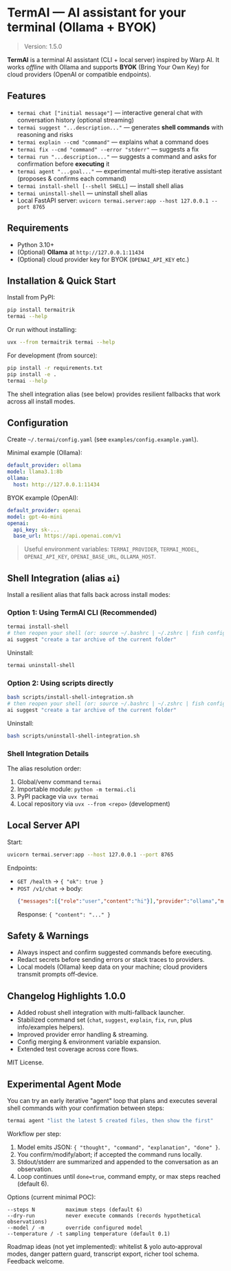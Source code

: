# TermAI — AI assistant for your terminal (Ollama + BYOK)

> Version: 1.5.0

**TermAI** is a terminal AI assistant (CLI + local server) inspired by Warp AI.
It works *offline* with Ollama and supports **BYOK** (Bring Your Own Key) for cloud providers
(OpenAI or compatible endpoints).

## Features

- `termai chat ["initial message"]` — interactive general chat with conversation history (optional streaming)
- `termai suggest "...description..."` — generates **shell commands** with reasoning and risks
- `termai explain --cmd "command"` — explains what a command does
- `termai fix --cmd "command" --error "stderr"` — suggests a fix
- `termai run "...description..."` — suggests a command and asks for confirmation before **executing** it
- `termai agent "...goal..."` — experimental multi‑step iterative assistant (proposes & confirms each command)
- `termai install-shell [--shell SHELL]` — install shell alias
- `termai uninstall-shell` — uninstall shell alias
- Local FastAPI server: `uvicorn termai.server:app --host 127.0.0.1 --port 8765`

## Requirements

- Python 3.10+
- (Optional) **Ollama** at `http://127.0.0.1:11434`
- (Optional) cloud provider key for BYOK (`OPENAI_API_KEY` etc.)

## Installation & Quick Start

Install from PyPI:

```bash
pip install termaitrik
termai --help
```

Or run without installing:

```bash
uvx --from termaitrik termai --help
```

For development (from source):

```bash
pip install -r requirements.txt
pip install -e .
termai --help
```

The shell integration alias (see below) provides resilient fallbacks that work across all install modes.

## Configuration

Create `~/.termai/config.yaml` (see `examples/config.example.yaml`).

Minimal example (Ollama):
```yaml
default_provider: ollama
model: llama3.1:8b
ollama:
  host: http://127.0.0.1:11434
```

BYOK example (OpenAI):
```yaml
default_provider: openai
model: gpt-4o-mini
openai:
  api_key: sk-...
  base_url: https://api.openai.com/v1
```

> Useful environment variables: `TERMAI_PROVIDER`, `TERMAI_MODEL`,
> `OPENAI_API_KEY`, `OPENAI_BASE_URL`, `OLLAMA_HOST`.

## Shell Integration (alias `ai`)

Install a resilient alias that falls back across install modes:

### Option 1: Using TermAI CLI (Recommended)

```bash
termai install-shell
# then reopen your shell (or: source ~/.bashrc | ~/.zshrc | fish config)
ai suggest "create a tar archive of the current folder"
```

Uninstall:
```bash
termai uninstall-shell
```

### Option 2: Using scripts directly

```bash
bash scripts/install-shell-integration.sh
# then reopen your shell (or: source ~/.bashrc | ~/.zshrc | fish config)
ai suggest "create a tar archive of the current folder"
```

Uninstall:
```bash
bash scripts/uninstall-shell-integration.sh
```

### Shell Integration Details

The alias resolution order:
1. Global/venv command `termai`
2. Importable module: `python -m termai.cli`
3. PyPI package via `uvx termai`
4. Local repository via `uvx --from <repo>` (development)

## Local Server API

Start:
```bash
uvicorn termai.server:app --host 127.0.0.1 --port 8765
```

Endpoints:
- `GET /health` → `{ "ok": true }`
- `POST /v1/chat` → body:
  ```json
  {"messages":[{"role":"user","content":"hi"}],"provider":"ollama","model":"llama3.1:8b"}
  ```
  Response: `{ "content": "..." }`

## Safety & Warnings

- Always inspect and confirm suggested commands before executing.
- Redact secrets before sending errors or stack traces to providers.
- Local models (Ollama) keep data on your machine; cloud providers transmit prompts off‑device.

## Changelog Highlights 1.0.0

- Added robust shell integration with multi-fallback launcher.
- Stabilized command set (`chat`, `suggest`, `explain`, `fix`, `run`, plus info/examples helpers).
- Improved provider error handling & streaming.
- Config merging & environment variable expansion.
- Extended test coverage across core flows.

MIT License.

## Experimental Agent Mode

You can try an early iterative "agent" loop that plans and executes several shell commands with your confirmation between steps:

```bash
termai agent "list the latest 5 created files, then show the first"
```

Workflow per step:
1. Model emits JSON: `{ "thought", "command", "explanation", "done" }`.
2. You confirm/modify/abort; if accepted the command runs locally.
3. Stdout/stderr are summarized and appended to the conversation as an observation.
4. Loop continues until `done=true`, command empty, or max steps reached (default 6).

Options (current minimal POC):
```
--steps N          maximum steps (default 6)
--dry-run          never execute commands (records hypothetical observations)
--model / -m       override configured model
--temperature / -t sampling temperature (default 0.1)
```

Roadmap ideas (not yet implemented): whitelist & yolo auto‑approval modes, danger pattern guard, transcript export, richer tool schema. Feedback welcome.
